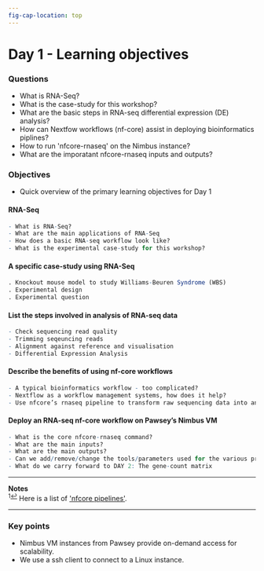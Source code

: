 ```yaml
---
fig-cap-location: top
---
```


# Day 1 - Learning objectives

<div class="questions">

### Questions
- What is RNA-Seq?
- What is the case-study for this workshop?
- What are the basic steps in RNA-seq differential expression (DE) analysis?
- How can Nextfow workflows (nf-core) assist in deploying bioinformatics piplines?
- How to run 'nfcore-rnaseq' on the Nimbus instance?
- What are the imporatant nfcore-rnaseq inputs and outputs?
</div>  

<div class="objectives">

### Objectives
- Quick overview of the primary learning objectives for Day 1
</div>  




#### RNA-Seq
```r
- What is RNA-Seq?
- What are the main applications of RNA-Seq
- How does a basic RNA-seq workflow look like?
- What is the experimental case-study for this workshop?
```

#### A specific case-study using RNA-Seq
```r
. Knockout mouse model to study Williams-Beuren Syndrome (WBS)
. Experimental design
. Experimental question
```

#### List the steps involved in analysis of RNA-seq data
```r
- Check sequencing read quality
- Trimming seqeuncing reads 
- Alignment against reference and visualisation
- Differential Expression Analysis
```

#### Describe the benefits of using nf-core workflows
```r
- A typical bioinformatics workflow - too complicated?
- Nextflow as a workflow management systems, how does it help?
- Use nfcore’s rnaseq pipeline to transform raw sequencing data into analysis ready count data.
```

#### Deploy an RNA-seq nf-core workflow on Pawsey’s Nimbus VM
```r
- What is the core nfcore-rnaseq command?
- What are the main inputs?
- What are the main outputs? 
- Can we add/remove/change the tools/parameters used for the various processes?
- What do we carry forward to DAY 2: The gene-count matrix
```

___
**Notes**   
<sup id="f1">1[↩](#a1)</sup> Here is a list of ['nfcore pipelines'](https://nf-co.re/pipelines/).

___




<div class="keypoints">

### Key points

- Nimbus VM instances from Pawsey provide on-demand access for scalability.
- We use a ssh client to connect to a Linux instance.

</div>  
